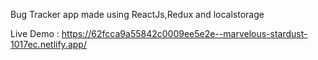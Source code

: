 Bug Tracker app made using ReactJs,Redux and localstorage

Live Demo : https://62fcca9a55842c0009ee5e2e--marvelous-stardust-1017ec.netlify.app/
